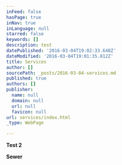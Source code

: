 ```yaml
---
inFeed: false
hasPage: true
inNav: true
inLanguage: null
starred: false
keywords: []
description: test
datePublished: '2016-03-04T19:02:33.648Z'
dateModified: '2016-03-04T19:01:35.812Z'
title: Services
author: []
sourcePath: _posts/2016-03-04-services.md
published: true
authors: []
publisher:
  name: null
  domain: null
  url: null
  favicon: null
url: services/index.html
_type: WebPage

---
```

**Test 2**

**Sewer**